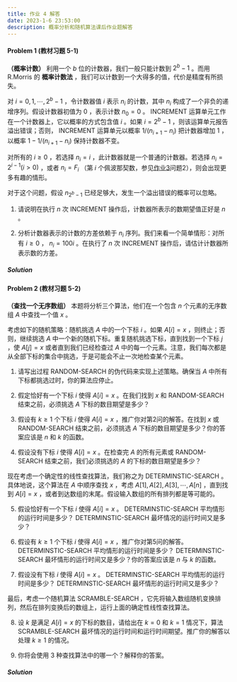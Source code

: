 ```yaml
---
title: 作业 4 解答
date: 2023-1-6 23:53:00
description: 概率分析和随机算法课后作业题解答
---
```


#### Problem 1 (教材习题 5-1)

**（概率计数）** 利用一个 $b$ 位的计数器，我们一般只能计数到 $2^b - 1$ 。而用 R.Morris 的 **概率计数法** ，我们可以计数到一个大得多的值，代价是精度有所损失。

对 $i = 0, 1, \cdots, 2^b - 1$ ，令计数器值 $i$ 表示 $n_i$ 的计数，其中 $n_i$ 构成了一个非负的递增序列。假设计数器初值为 $0$ ，表示计数 $n_0 = 0$ 。 INCREMENT 运算单元工作在一个计数器上，它以概率的方式包含值 $i$ 。如果 $i = 2^b - 1$ ，则该运算单元报告溢出错误；否则， INCREMENT 运算单元以概率 $1 / (n_{i+1} - n_i)$ 把计数器增加 $1$ ，以概率 $1 - 1/(n_{i+1} - n_i)$ 保持计数器不变。

对所有的 $i \ge 0$ ，若选择 $n_i = i$ ，此计数器就是一个普通的计数器。若选择 $n_i = 2^{i - 1} (i > 0)$ ，或者 $n_i = F_i$ （第 $i$ 个佩波那契数，参见[作业3](/solution3/hw3/)问题2），则会出现更多有趣的情形。

对于这个问题，假设 $n_{2^b - 1}$ 已经足够大，发生一个溢出错误的概率可以忽略。

1. 请说明在执行 $n$ 次 INCREMENT 操作后，计数器所表示的数期望值正好是 $n$ 。

2. 分析计数器表示的计数的方差依赖于 $n_i$ 序列。我们来看一个简单情形：对所有 $i \ge 0$ ， $n_i = 100i$ 。在执行了 $n$ 次 INCREMENT 操作后，请估计计数器所表示数的方差。

##### Solution



#### Problem 2 (教材习题 5-2)

**（查找一个无序数组）** 本题将分析三个算法，他们在一个包含 $n$ 个元素的无序数组 $A$ 中查找一个值 $x$ 。

考虑如下的随机策略：随机挑选 $A$ 中的一个下标 $i$ 。如果 $A[i] = x$ ，则终止；否则，继续挑选 $A$ 中一个新的随机下标。重复随机挑选下标，直到找到一个下标 $j$ ，使 $A[j] = x$ 或者直到我们已经检查过 $A$ 中的每一个元素。注意，我们每次都是从全部下标的集合中挑选，于是可能会不止一次地检查某个元素。

1. 请写出过程 RANDOM-SEARCH 的伪代码来实现上述策略。确保当 $A$ 中所有下标都挑选过时，你的算法应停止。

2. 假定恰好有一个下标 $i$ 使得 $A[i] = x$ 。在我们找到 $x$ 和 RANDOM-SEARCH 结束之前，必须挑选 $A$ 下标的数目期望是多少？

3. 假设有 $k \ge 1$ 个下标 $i$ 使得 $A[i] = x$ ，推广你对第2问的解答。在找到 $x$ 或 RANDOM-SEARCH 结束之前，必须挑选 $A$ 下标的数目期望是多少？你的答案应该是 $n$ 和 $k$ 的函数。

4. 假设没有下标 $i$ 使得 $A[i] = x$ 。在检查完 $A$ 的所有元素或 RANDOM-SEARCH 结束之前，我们必须挑选的 $A$ 的下标的数目期望是多少？

现在考虑一个确定性的线性查找算法，我们称之为 DETERMINSTIC-SEARCH 。具体地说，这个算法在 $A$ 中顺序查找 $x$ ，考虑 $A[1], A[2], A[3], \cdots, A[n]$ ，直到找到 $A[i] = x$ ，或者到达数组的末尾。假设输入数组的所有排列都是等可能的。

5. 假设恰好有一个下标 $i$ 使得 $A[i] = x$ 。 DETERMINSTIC-SEARCH 平均情形的运行时间是多少？ DETERMINSTIC-SEARCH 最坏情况的运行时间又是多少？

6. 假设有 $k \ge 1$ 个下标 $i$ 使得 $A[i] = x$ ，推广你对第5问的解答。 DETERMINSTIC-SEARCH 平均情形的运行时间是多少？ DETERMINSTIC-SEARCH 最坏情形的运行时间又是多少？你的答案应该是 $n$ 与 $k$ 的函数。

7. 假设没有下标 $i$ 使得 $A[i] = x$ 。 DETERMINSTIC-SEARCH 平均情形的运行时间是多少？ DETERMINSTIC-SEARCH 最坏情形的运行时间又是多少？

最后，考虑一个随机算法 SCRAMBLE-SEARCH ，它先将输入数组随机变换排列，然后在排列变换后的数组上，运行上面的确定性线性查找算法。

8. 设 $k$ 是满足 $A[i] = x$ 的下标的数目，请给出在 $k = 0$ 和 $k = 1$ 情况下，算法 SCRAMBLE-SEARCH 最坏情况的运行时间和运行时间期望。推广你的解答以处理 $k \ge 1$ 的情况。

9. 你将会使用 3 种查找算法中的哪一个？解释你的答案。

##### Solution


